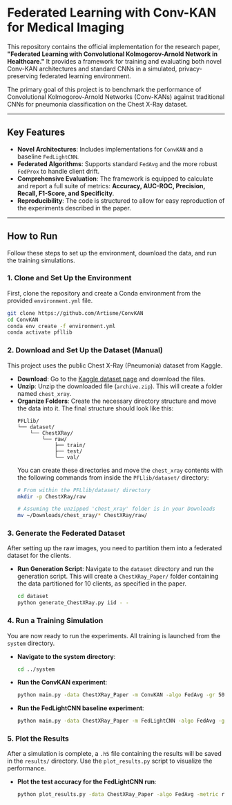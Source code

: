 # Federated Learning with Conv-KAN for Medical Imaging

This repository contains the official implementation for the research paper, **"Federated Learning with Convolutional Kolmogorov-Arnold Network in Healthcare."** It provides a framework for training and evaluating both novel Conv-KAN architectures and standard CNNs in a simulated, privacy-preserving federated learning environment.

The primary goal of this project is to benchmark the performance of Convolutional Kolmogorov-Arnold Networks (Conv-KANs) against traditional CNNs for pneumonia classification on the Chest X-Ray dataset.

-----

## Key Features

  * **Novel Architectures**: Includes implementations for `ConvKAN` and a baseline `FedLightCNN`.
  * **Federated Algorithms**: Supports standard `FedAvg` and the more robust `FedProx` to handle client drift.
  * **Comprehensive Evaluation**: The framework is equipped to calculate and report a full suite of metrics: **Accuracy, AUC-ROC, Precision, Recall, F1-Score, and Specificity**.
  * **Reproducibility**: The code is structured to allow for easy reproduction of the experiments described in the paper.

-----

## How to Run

Follow these steps to set up the environment, download the data, and run the training simulations.

### 1\. Clone and Set Up the Environment

First, clone the repository and create a Conda environment from the provided `environment.yml` file.

```bash
git clone https://github.com/Artisme/ConvKAN
cd ConvKAN
conda env create -f environment.yml
conda activate pfllib
```

### 2\. Download and Set Up the Dataset (Manual)

This project uses the public Chest X-Ray (Pneumonia) dataset from Kaggle.

  * **Download**: Go to the [Kaggle dataset page](https://www.kaggle.com/datasets/paultimothymooney/chest-xray-pneumonia) and download the files.
  * **Unzip**: Unzip the downloaded file (`archive.zip`). This will create a folder named `chest_xray`.
  * **Organize Folders**: Create the necessary directory structure and move the data into it. The final structure should look like this:
    ```
    PFLlib/
    └── dataset/
        └── ChestXRay/
            └── raw/
                ├── train/
                ├── test/
                └── val/
    ```
    You can create these directories and move the `chest_xray` contents with the following commands from inside the `PFLlib/dataset/` directory:
    ```bash
    # From within the PFLlib/dataset/ directory
    mkdir -p ChestXRay/raw

    # Assuming the unzipped 'chest_xray' folder is in your Downloads
    mv ~/Downloads/chest_xray/* ChestXRay/raw/
    ```

### 3\. Generate the Federated Dataset

After setting up the raw images, you need to partition them into a federated dataset for the clients.

  * **Run Generation Script**: Navigate to the `dataset` directory and run the generation script. This will create a `ChestXRay_Paper/` folder containing the data partitioned for 10 clients, as specified in the paper.
    ```bash
    cd dataset
    python generate_ChestXRay.py iid - -
    ```

### 4\. Run a Training Simulation

You are now ready to run the experiments. All training is launched from the `system` directory.

  * **Navigate to the system directory**:
    ```bash
    cd ../system
    ```
  * **Run the ConvKAN experiment**:
    ```bash
    python main.py -data ChestXRay_Paper -m ConvKAN -algo FedAvg -gr 50 -ncl 2 -nc 10 -jr 0.5 -ls 5 -lbs 32 -opt adam -lr 0.0001
    ```
  * **Run the FedLightCNN baseline experiment**:
    ```bash
    python main.py -data ChestXRay_Paper -m FedLightCNN -algo FedAvg -gr 50 -ncl 2 -nc 10 -jr 0.5 -ls 5 -lbs 32 -opt adam -lr 0.0001
    ```

### 5\. Plot the Results

After a simulation is complete, a `.h5` file containing the results will be saved in the `results/` directory. Use the `plot_results.py` script to visualize the performance.

  * **Plot the test accuracy for the FedLightCNN run**:
    ```bash
    python plot_results.py -data ChestXRay_Paper -algo FedAvg -metric rs_test_acc
    ```
